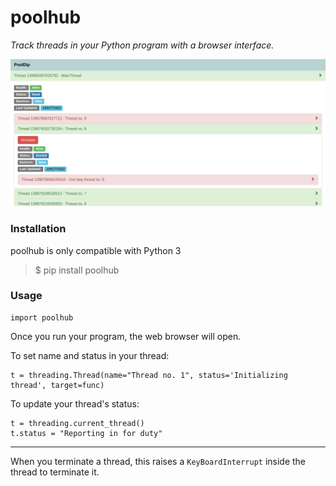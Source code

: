 # poolhub

<i>Track threads in your Python program with a browser interface.</i>

<p align="center">
    <img src="https://raw.githubusercontent.com/tsarpaul/poolhub/master/poolhub.png" alt="poolhub demo">
</p>

### Installation
poolhub is only compatible with Python 3
> $ pip install poolhub

### Usage
```
import poolhub
```

Once you run your program, the web browser will open.

To set name and status in your thread:
```
t = threading.Thread(name="Thread no. 1", status='Initializing thread', target=func)
```

To update your thread's status:
```
t = threading.current_thread()
t.status = "Reporting in for duty"
```

<hr>

When you terminate a thread, this raises a 
`KeyBoardInterrupt` inside the thread to terminate it.
